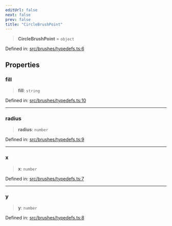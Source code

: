 ```yaml
---
editUrl: false
next: false
prev: false
title: "CircleBrushPoint"
---
```


> **CircleBrushPoint** = `object`

Defined in: [src/brushes/typedefs.ts:6](https://github.com/fabricjs/fabric.js/blob/9a792f4b7b8031f02ec7ea4ce8c99f810e45cfec/src/brushes/typedefs.ts#L6)

## Properties

### fill

> **fill**: `string`

Defined in: [src/brushes/typedefs.ts:10](https://github.com/fabricjs/fabric.js/blob/9a792f4b7b8031f02ec7ea4ce8c99f810e45cfec/src/brushes/typedefs.ts#L10)

***

### radius

> **radius**: `number`

Defined in: [src/brushes/typedefs.ts:9](https://github.com/fabricjs/fabric.js/blob/9a792f4b7b8031f02ec7ea4ce8c99f810e45cfec/src/brushes/typedefs.ts#L9)

***

### x

> **x**: `number`

Defined in: [src/brushes/typedefs.ts:7](https://github.com/fabricjs/fabric.js/blob/9a792f4b7b8031f02ec7ea4ce8c99f810e45cfec/src/brushes/typedefs.ts#L7)

***

### y

> **y**: `number`

Defined in: [src/brushes/typedefs.ts:8](https://github.com/fabricjs/fabric.js/blob/9a792f4b7b8031f02ec7ea4ce8c99f810e45cfec/src/brushes/typedefs.ts#L8)
